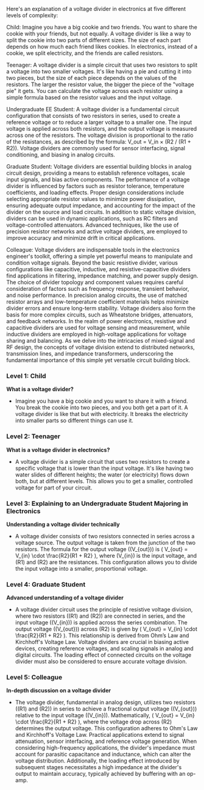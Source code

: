 Here's an explanation of a voltage divider in electronics at five different levels of complexity:

Child:
Imagine you have a big cookie and two friends. You want to share the cookie with your friends, but not equally. A voltage divider is like a way to split the cookie into two parts of different sizes. The size of each part depends on how much each friend likes cookies. In electronics, instead of a cookie, we split electricity, and the friends are called resistors.

Teenager:
A voltage divider is a simple circuit that uses two resistors to split a voltage into two smaller voltages. It's like having a pie and cutting it into two pieces, but the size of each piece depends on the values of the resistors. The larger the resistor value, the bigger the piece of the "voltage pie" it gets. You can calculate the voltage across each resistor using a simple formula based on the resistor values and the input voltage.

Undergraduate EE Student:
A voltage divider is a fundamental circuit configuration that consists of two resistors in series, used to create a reference voltage or to reduce a larger voltage to a smaller one. The input voltage is applied across both resistors, and the output voltage is measured across one of the resistors. The voltage division is proportional to the ratio of the resistances, as described by the formula: V_out = V_in × (R2 / (R1 + R2)). Voltage dividers are commonly used for sensor interfacing, signal conditioning, and biasing in analog circuits.

Graduate Student:
Voltage dividers are essential building blocks in analog circuit design, providing a means to establish reference voltages, scale input signals, and bias active components. The performance of a voltage divider is influenced by factors such as resistor tolerance, temperature coefficients, and loading effects. Proper design considerations include selecting appropriate resistor values to minimize power dissipation, ensuring adequate output impedance, and accounting for the impact of the divider on the source and load circuits. In addition to static voltage division, dividers can be used in dynamic applications, such as RC filters and voltage-controlled attenuators. Advanced techniques, like the use of precision resistor networks and active voltage dividers, are employed to improve accuracy and minimize drift in critical applications.

Colleague:
Voltage dividers are indispensable tools in the electronics engineer's toolkit, offering a simple yet powerful means to manipulate and condition voltage signals. Beyond the basic resistive divider, various configurations like capacitive, inductive, and resistive-capacitive dividers find applications in filtering, impedance matching, and power supply design. The choice of divider topology and component values requires careful consideration of factors such as frequency response, transient behavior, and noise performance. In precision analog circuits, the use of matched resistor arrays and low-temperature coefficient materials helps minimize divider errors and ensure long-term stability. Voltage dividers also form the basis for more complex circuits, such as Wheatstone bridges, attenuators, and feedback networks. In the realm of power electronics, resistive and capacitive dividers are used for voltage sensing and measurement, while inductive dividers are employed in high-voltage applications for voltage sharing and balancing. As we delve into the intricacies of mixed-signal and RF design, the concepts of voltage division extend to distributed networks, transmission lines, and impedance transformers, underscoring the fundamental importance of this simple yet versatile circuit building block.

### Level 1:  Child

**What is a voltage divider?**
- Imagine you have a big cookie and you want to share it with a friend. You break the cookie into two pieces, and you both get a part of it. A voltage divider is like that but with electricity. It breaks the electricity into smaller parts so different things can use it.

### Level 2:  Teenager

**What is a voltage divider in electronics?**
- A voltage divider is a simple circuit that uses two resistors to create a specific voltage that is lower than the input voltage. It's like having two water slides of different heights; the water (or electricity) flows down both, but at different levels. This allows you to get a smaller, controlled voltage for part of your circuit.

### Level 3: Explaining to an Undergraduate Student Majoring in Electronics

**Understanding a voltage divider technically**
- A voltage divider consists of two resistors connected in series across a voltage source. The output voltage is taken from the junction of the two resistors. The formula for the output voltage (\(V_{out}\)) is \( V_{out} = V_{in} \cdot \frac{R2}{R1 + R2} \), where \(V_{in}\) is the input voltage, and \(R1\) and \(R2\) are the resistances. This configuration allows you to divide the input voltage into a smaller, proportional voltage.

### Level 4:  Graduate Student

**Advanced understanding of a voltage divider**
- A voltage divider circuit uses the principle of resistive voltage division, where two resistors (\(R1\) and \(R2\)) are connected in series, and the input voltage (\(V_{in}\)) is applied across the series combination. The output voltage (\(V_{out}\)) across \(R2\) is given by \( V_{out} = V_{in} \cdot \frac{R2}{R1 + R2} \). This relationship is derived from Ohm’s Law and Kirchhoff's Voltage Law. Voltage dividers are crucial in biasing active devices, creating reference voltages, and scaling signals in analog and digital circuits. The loading effect of connected circuits on the voltage divider must also be considered to ensure accurate voltage division.

### Level 5:  Colleague

**In-depth discussion on a voltage divider**
- The voltage divider, fundamental in analog design, utilizes two resistors (\(R1\) and \(R2\)) in series to achieve a fractional output voltage (\(V_{out}\)) relative to the input voltage (\(V_{in}\)). Mathematically, \( V_{out} = V_{in} \cdot \frac{R2}{R1 + R2} \), where the voltage drop across \(R2\) determines the output voltage. This configuration adheres to Ohm's Law and Kirchhoff's Voltage Law. Practical applications extend to signal attenuation, sensor interfacing, and reference voltage generation. When considering high-frequency applications, the divider's impedance must account for parasitic capacitance and inductance, which can alter the voltage distribution. Additionally, the loading effect introduced by subsequent stages necessitates a high impedance at the divider's output to maintain accuracy, typically achieved by buffering with an op-amp.
